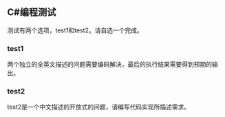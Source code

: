 ## C#编程测试

测试有两个选项，test1和test2。请自选一个完成。

### test1

两个独立的全英文描述的问题需要编码解决，最后的执行结果需要得到预期的输出。

### test2

test2是一个中文描述的开放式的问题，请编写代码实现所描述需求。

